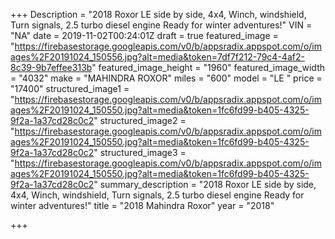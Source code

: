 +++
Description = "2018 Roxor LE side by side, 4x4, Winch, windshield, Turn signals, 2.5 turbo diesel engine Ready for winter adventures!"
VIN = "NA"
date = 2019-11-02T00:24:01Z
draft = true
featured_image = "https://firebasestorage.googleapis.com/v0/b/appsradix.appspot.com/o/images%2F20191024_150556.jpg?alt=media&token=7df7f212-79c4-4af2-8c39-9b7effee313b"
featured_image_height = "1960"
featured_image_width = "4032"
make = "MAHINDRA ROXOR"
miles = "600"
model = "LE "
price = "17400"
structured_image1 = "https://firebasestorage.googleapis.com/v0/b/appsradix.appspot.com/o/images%2F20191024_150550.jpg?alt=media&token=1fc6fd99-b405-4325-9f2a-1a37cd28c0c2"
structured_image2 = "https://firebasestorage.googleapis.com/v0/b/appsradix.appspot.com/o/images%2F20191024_150550.jpg?alt=media&token=1fc6fd99-b405-4325-9f2a-1a37cd28c0c2"
structured_image3 = "https://firebasestorage.googleapis.com/v0/b/appsradix.appspot.com/o/images%2F20191024_150550.jpg?alt=media&token=1fc6fd99-b405-4325-9f2a-1a37cd28c0c2"
summary_description = "2018 Roxor LE side by side, 4x4, Winch, windshield, Turn signals, 2.5 turbo diesel engine Ready for winter adventures!"
title = "2018 Mahindra Roxor"
year = "2018"

+++
